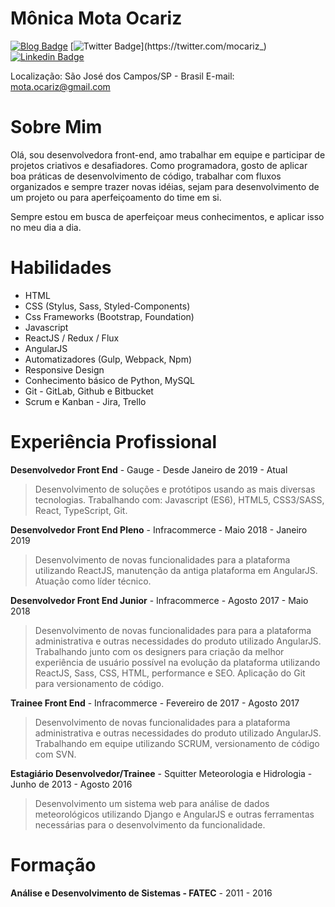 # Mônica Mota Ocariz


[![Blog Badge](https://img.shields.io/badge/Blog-mocariz.dev-lightgrey)](https://mocariz.dev/)
[![Twitter Badge](https://img.shields.io/badge/-Twitter-1ca0f1?style=flat-square&labelColor=1ca0f1&logo=twitter&logoColor=white&link=https://twitter.com/mocariz_)](https://twitter.com/mocariz_)
[![Linkedin Badge](https://img.shields.io/badge/-LinkedIn-blue?style=flat-square&logo=Linkedin&logoColor=white&link=https://www.linkedin.com/in/mocariz)](https://www.linkedin.com/in/mocariz/)

Localização: São José dos Campos/SP - Brasil
E-mail: mota.ocariz@gmail.com

# Sobre Mim

Olá, sou desenvolvedora front-end, amo trabalhar em equipe e participar de projetos criativos e desafiadores. Como programadora, gosto de aplicar boa práticas de desenvolvimento de código, trabalhar com fluxos organizados e sempre trazer novas idéias, sejam para desenvolvimento de um projeto ou para aperfeiçoamento do time em si.

Sempre estou em busca de aperfeiçoar meus conhecimentos, e aplicar isso no meu dia a dia.


# Habilidades

- HTML
- CSS (Stylus, Sass, Styled-Components)
- Css Frameworks (Bootstrap, Foundation)
- Javascript
- ReactJS / Redux / Flux
- AngularJS
- Automatizadores (Gulp, Webpack, Npm)
- Responsive Design
- Conhecimento básico de Python, MySQL
- Git - GitLab, Github e Bitbucket
- Scrum e Kanban - Jira, Trello

# Experiência Profissional

**Desenvolvedor Front End** - Gauge - Desde Janeiro de 2019 - Atual
> Desenvolvimento de soluções e protótipos usando as mais diversas tecnologias. Trabalhando com: Javascript (ES6), HTML5, CSS3/SASS, React, TypeScript, Git.

**Desenvolvedor Front End Pleno** - Infracommerce - Maio 2018 - Janeiro 2019
> Desenvolvimento de novas funcionalidades para a plataforma utilizando ReactJS, manutenção da antiga plataforma em AngularJS. Atuação como líder técnico.

**Desenvolvedor Front End Junior** - Infracommerce - Agosto 2017 - Maio 2018
> Desenvolvimento de novas funcionalidades para para a plataforma administrativa e outras necessidades do produto utilizado AngularJS. Trabalhando junto com os designers para criação da melhor experiência de usuário possível na evolução da plataforma utilizando ReactJS, Sass, CSS, HTML, performance e SEO. Aplicação do Git para versionamento de código.

**Trainee Front End** - Infracommerce - Fevereiro de 2017 - Agosto 2017
> Desenvolvimento de novas funcionalidades para a plataforma administrativa e outras necessidades do produto utilizado AngularJS. Trabalhando em equipe utilizando SCRUM, versionamento de código com SVN.

**Estagiário Desenvolvedor/Trainee** - Squitter Meteorologia e Hidrologia - Junho de 2013 - Agosto 2016
> Desenvolvimento um sistema web para análise de dados meteorológicos utilizando Django e AngularJS e outras ferramentas necessárias para o desenvolvimento da funcionalidade.

# Formação

**Análise e Desenvolvimento de Sistemas - FATEC** - 2011 - 2016 
